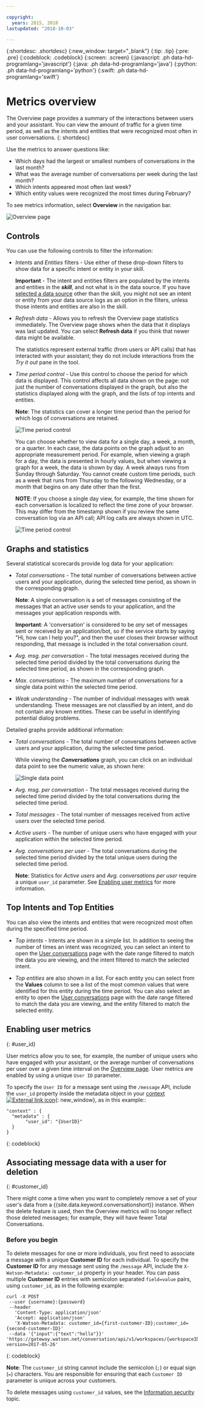 ```yaml
---

copyright:
  years: 2015, 2018
lastupdated: "2018-10-03"

---
```


{:shortdesc: .shortdesc}
{:new_window: target="_blank"}
{:tip: .tip}
{:pre: .pre}
{:codeblock: .codeblock}
{:screen: .screen}
{:javascript: .ph data-hd-programlang='javascript'}
{:java: .ph data-hd-programlang='java'}
{:python: .ph data-hd-programlang='python'}
{:swift: .ph data-hd-programlang='swift'}

# Metrics overview

The Overview page provides a summary of the interactions between users and your assistant. You can view the amount of traffic for a given time period, as well as the intents and entities that were recognized most often in user conversations.
{: shortdesc}

Use the metrics to answer questions like:

* Which days had the largest or smallest numbers of conversations in the last month?
* What was the average number of conversations per week during the last month?
* Which intents appeared most often last week?
* Which entity values were recognized the most times during February?

To see metrics information, select **Overview** in the navigation bar.

  ![Overview page](images/oview.png)

## Controls
You can use the following controls to filter the information:

- *Intents* and *Entities* filters - Use either of these drop-down filters to show data for a specific intent or entity in your skill.

  **Important** - The intent and entities filters are populated by the intents and entities in the ***skill***, and not what is in the data source. If you have [selected a data source](logs.html#deploy_id) other than the skill, you might not see an intent or entity from your data source logs as an option in the filters, unless those intents and entities are also in the skill.

- *Refresh data* - Allows you to refresh the Overview page statistics immediately. The Overview page shows when the data that it displays was last updated. You can select **Refresh data** if you think that newer data might be available.

  The statistics represent external traffic (from users or API calls) that has interacted with your assistant; they do not include interactions from the *Try it out* pane in the tool.

- *Time period control* - Use this control to choose the period for which data is displayed. This control affects all data shown on the page: not just the number of conversations displayed in the graph, but also the statistics displayed along with the graph, and the lists of top intents and entities.

  **Note**: The statistics can cover a longer time period than the period for which logs of conversations are retained.

  ![Time period control](images/oview-time.png)

  You can choose whether to view data for a single day, a week, a month, or a quarter. In each case, the data points on the graph adjust to an appropriate measurement period. For example, when viewing a graph for a day, the data is presented in hourly values, but when viewing a graph for a week, the data is shown by day. A week always runs from Sunday through Saturday. You cannot create custom time periods, such as a week that runs from Thursday to the following Wednesday, or a month that begins on any date other than the first.

  **NOTE**: If you choose a single day view, for example, the time shown for each conversation is localized to reflect the time zone of your browser. This may differ from the timestamp shown if you review the same conversation log via an API call; API log calls are always shown in UTC.

    ![Time period control](images/oview-time2.png)

## Graphs and statistics
Several statistical scorecards provide log data for your application:

* *Total conversations* - The total number of conversations between active users and your application, during the selected time period, as shown in the corresponding graph.

  **Note**: A single conversation is a set of messages consisting of the messages that an active user sends to your application, and the messages your application responds with.

  **Important**: A 'conversation' is considered to be *any* set of messages sent or received by an application/bot, so if the service starts by saying "Hi, how can I help you?", and then the user closes their browser without responding, that message is included in the total conversation count.

* *Avg. msg. per conversation* - The total messages received during the selected time period divided by the total conversations during the selected time period, as shown in the corresponding graph.
* *Max. conversations* - The maximum number of conversations for a single data point within the selected time period.
* *Weak understanding* - The number of individual messages with weak understanding. These messages are not classified by an intent, and do not contain any known entities. These can be useful in identifying potential dialog problems.

Detailed graphs provide additional information:

* *Total conversations* - The total number of conversations between active users and your application, during the selected time period.

  While viewing the ***Conversations*** graph, you can click on an individual data point to see the numeric value, as shown here:

  ![Single data point](images/oview-point.png)

* *Avg. msg. per conversation* - The total messages received during the selected time period divided by the total conversations during the selected time period.
* *Total messages* - The total number of messages received from active users over the selected time period.
* *Active users* - The number of unique users who have engaged with your application within the selected time period.
* *Avg. conversations per user* - The total conversations during the selected time period divided by the total unique users during the selected time period.

  **Note**: Statistics for *Active users* and *Avg. conversations per user* require a unique `user_id` parameter. See [Enabling user metrics](#user_id) for more information.

## Top Intents and Top Entities

You can also view the intents and entities that were recognized most often during the specified time period.

* *Top intents* - Intents are shown in a simple list. In addition to seeing the number of times an intent was recognized, you can select an intent to open the [User conversations](logs.html) page with the date range filtered to match the data you are viewing, and the intent filtered to match the selected intent.

* *Top entities* are also shown in a list. For each entity you can select from the **Values** column to see a list of the most common values that were identified for this entity during the time period. You can also select an entity to open the [User conversations](logs.html) page with the date range filtered to match the data you are viewing, and the entity filtered to match the selected entity.

## Enabling user metrics
{: #user_id}

User metrics allow you to see, for example, the number of unique users who have engaged with your assistant, or the average number of conversations per user over a given time interval on the [Overview page](logs_oview.html). User metrics are enabled by using a unique `User ID` parameter.

To specify the `User ID` for a message sent using the `/message` API, include the `user_id` property inside the metadata object in your [context ![External link icon](../../icons/launch-glyph.svg "External link icon")](https://www.ibm.com/watson/developercloud/assistant/api/v1/curl.html?curl#message){: new_window}, as in this example::

```
"context" : {
  "metadata" : {
       "user_id": "{UserID}"
  }
}
```
{: codeblock}

## Associating message data with a user for deletion
{: #customer_id}

There might come a time when you want to completely remove a set of your user's data from a {{site.data.keyword.conversationshort}} instance. When the delete feature is used, then the Overview metrics will no longer reflect those deleted messages; for example, they will have fewer Total Conversations.

### Before you begin
To delete messages for one or more individuals, you first need to associate a message with a unique **Customer ID** for each individual. To specify the **Customer ID** for any message sent using the `/message` API, include the `X-Watson-Metadata: customer_id` property in your header. You can pass multiple **Customer ID** entries with semicolon separated `field=value` pairs, using `customer_id`, as in the following example:

```
curl -X POST
 --user {username}:{password}
 --header
   'Content-Type: application/json'
   'Accept: application/json'
   'X-Watson-Metadata: customer_id={first-customer-ID};customer_id={second-customer-ID}'
 --data '{"input":{"text":"hello"}}' 'https://gateway.watson.net/conversation/api/v1/workspaces/{workspaceID}/message?version=2017-05-26'
```
{: codeblock}

**Note**: The `customer_id` string cannot include the semicolon (`;`) or equal sign (`=`) characters. You are responsible for ensuring that each `Customer ID` parameter is unique across your customers.

To delete messages using `customer_id` values, see the [Information security](information-security.html#gdpr-wa) topic.
